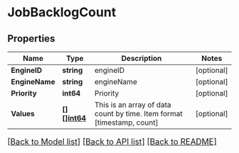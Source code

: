 # JobBacklogCount

## Properties

Name | Type | Description | Notes
------------ | ------------- | ------------- | -------------
**EngineID** | **string** | engineID | [optional] 
**EngineName** | **string** | engineName | [optional] 
**Priority** | **int64** | Priority | [optional] 
**Values** | [**[][]int64**](array.md) | This is an array of data count by time. Item format [timestamp, count] | [optional] 

[[Back to Model list]](../README.md#documentation-for-models) [[Back to API list]](../README.md#documentation-for-api-endpoints) [[Back to README]](../README.md)

<style>
     p, ul, ol, li { font-size: 18px !important;}
</style>


